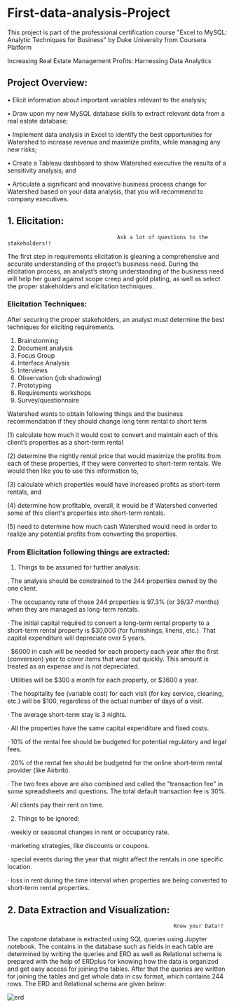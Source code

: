 # First-data-analysis-Project
This project is part of the professional certification course "Excel to MySQL: Analytic Techniques for Business" by Duke University from Coursera Platform


Increasing Real Estate Management Profits: Harnessing Data Analytics

## Project Overview:

•	Elicit information about important variables relevant to the analysis;

•	Draw upon my new MySQL database skills to extract relevant data from a real estate database;

•	Implement data analysis in Excel to identify the best opportunities for Watershed to increase revenue and maximize profits, while managing any new risks;

•	Create a Tableau dashboard to show Watershed executive the results of a sensitivity analysis; and

•	Articulate a significant and innovative business process change for Watershed based on your data analysis, that you will recommend to company executives.

## 1.	Elicitation:

                                       Ask a lot of questions to the stakeholders!!

The first step in requirements elicitation is gleaning a comprehensive and accurate understanding of the project’s business need. During the elicitation process, an analyst’s strong understanding of the business need will help her guard against scope creep and gold plating, as well as select the proper stakeholders and elicitation techniques.

### Elicitation Techniques:
After securing the proper stakeholders, an analyst must determine the best techniques for eliciting requirements.

1.	Brainstorming
2.	Document analysis
3.	Focus Group
4.	Interface Analysis
5.	Interviews
6.	Observation (job shadowing)
7.	Prototyping
8.	Requirements workshops
9.	Survey/questionnaire

Watershed wants to obtain following things and the business recommendation if they should change long term rental to short term

(1) calculate how much it would cost to convert and maintain each of this client’s properties as a short-term rental

(2) determine the nightly rental price that would maximize the profits from each of these properties, if they were converted to short-term rentals. We would then like you to use     this information to, 

(3) calculate which properties would have increased profits as short-term rentals, and 

(4) determine how profitable, overall, it would be if Watershed converted some of this client's properties into short-term rentals. 

(5) need to determine how much cash Watershed would need in order to realize any potential profits from converting the properties.


### From Elicitation following things are extracted:

1.	Things to be assumed for further analysis:

. The analysis should be constrained to the 244 properties owned by the one client.

· The occupancy rate of those 244 properties is 97.3% (or 36/37 months) when they are managed as long-term rentals.

· The initial capital required to convert a long-term rental property to a short-term rental property is $30,000 (for furnishings, linens, etc.). That capital expenditure will depreciate over 5 years.

· $6000 in cash will be needed for each property each year after the first (conversion) year to cover items that wear out quickly. This amount is treated as an expense and is not depreciated.

· Utilities will be $300 a month for each property, or $3600 a year.

· The hospitality fee (variable cost) for each visit (for key service, cleaning, etc.) will be $100, regardless of the actual number of days of a visit.

· The average short-term stay is 3 nights.

· All the properties have the same capital expenditure and fixed costs.

· 10% of the rental fee should be budgeted for potential regulatory and legal fees.

· 20% of the rental fee should be budgeted for the online short-term rental provider (like Airbnb).

· The two fees above are also combined and called the "transaction fee" in some spreadsheets and questions. The total default transaction fee is 30%.

· All clients pay their rent on time.


2.	Things to be ignored:

· weekly or seasonal changes in rent or occupancy rate.

· marketing strategies, like discounts or coupons.

· special events during the year that might affect the rentals in one specific location.

· loss in rent during the time interval when properties are being converted to short-term rental properties.




## 2.	Data Extraction and Visualization:
                                                         Know your Data!!
                                                         
The capstone database is extracted using SQL queries using Jupyter notebook. The contains in the database such as fields in each table are determined by writing the queries and ERD as well as Relational schema is prepared with the help of ERDplus for knowing how the data is organized and get easy access for joining the tables. After that the queries are written for joining the tables and get whole data in csv format, which contains 244 rows. The ERD and Relational schema are given below:

![erd](https://user-images.githubusercontent.com/64282818/96377327-c0aefe00-11a2-11eb-864a-c7d23505d0ab.png)

